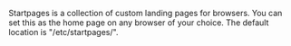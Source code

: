 Startpages is a collection of custom landing pages for browsers. You can set this as the home page on any browser of your choice. The default location is "/etc/startpages/".